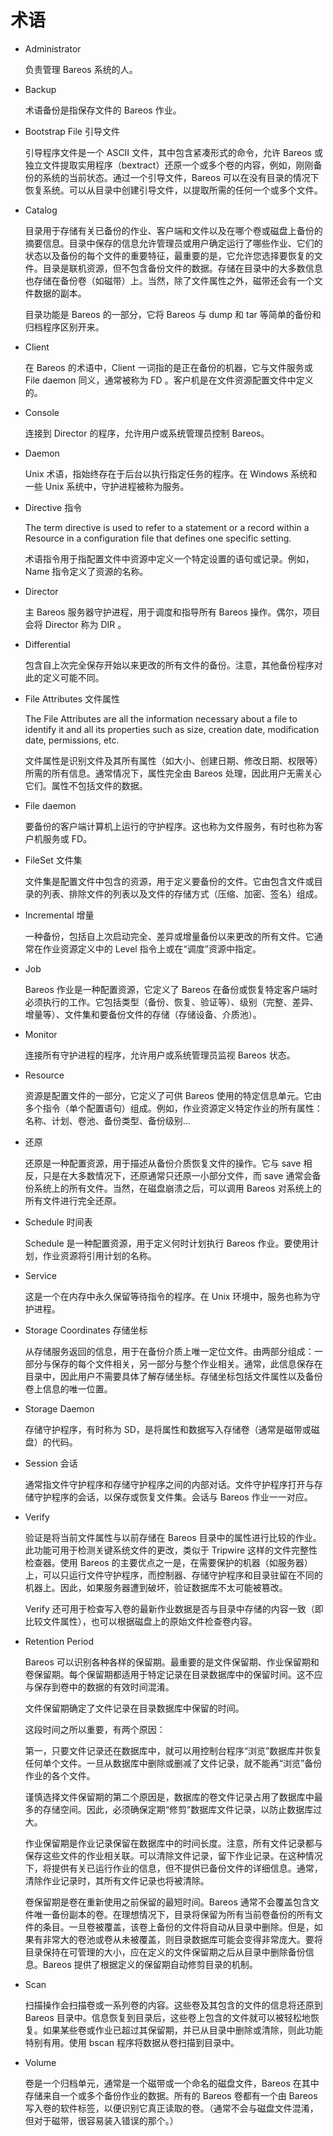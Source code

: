 # 术语

- Administrator

  负责管理 Bareos 系统的人。

- Backup

  术语备份是指保存文件的 Bareos 作业。

- Bootstrap File 引导文件

  引导程序文件是一个 ASCII 文件，其中包含紧凑形式的命令，允许 Bareos 或独立文件提取实用程序（bextract）还原一个或多个卷的内容，例如，刚刚备份的系统的当前状态。通过一个引导文件，Bareos 可以在没有目录的情况下恢复系统。可以从目录中创建引导文件，以提取所需的任何一个或多个文件。

- Catalog

  目录用于存储有关已备份的作业、客户端和文件以及在哪个卷或磁盘上备份的摘要信息。目录中保存的信息允许管理员或用户确定运行了哪些作业、它们的状态以及备份的每个文件的重要特征，最重要的是，它允许您选择要恢复的文件。目录是联机资源，但不包含备份文件的数据。存储在目录中的大多数信息也存储在备份卷（如磁带）上。当然，除了文件属性之外，磁带还会有一个文件数据的副本。

  目录功能是 Bareos 的一部分，它将 Bareos 与 dump 和 tar 等简单的备份和归档程序区别开来。

- Client

  在 Bareos 的术语中，Client 一词指的是正在备份的机器，它与文件服务或 File daemon 同义，通常被称为 FD 。客户机是在文件资源配置文件中定义的。

- Console

  连接到 Director 的程序，允许用户或系统管理员控制 Bareos。

- Daemon

  Unix 术语，指始终存在于后台以执行指定任务的程序。在 Windows 系统和一些 Unix 系统中，守护进程被称为服务。

- Directive 指令

  The term directive is  used to refer to a statement or a record within a Resource in a  configuration file that defines one specific setting. 

  术语指令用于指配置文件中资源中定义一个特定设置的语句或记录。例如，Name 指令定义了资源的名称。

- Director

  主 Bareos 服务器守护进程，用于调度和指导所有 Bareos 操作。偶尔，项目会将 Director 称为 DIR 。

- Differential

  包含自上次完全保存开始以来更改的所有文件的备份。注意，其他备份程序对此的定义可能不同。

- File Attributes 文件属性

  The File Attributes are  all the information necessary about a file to identify it and all its  properties such as size, creation date, modification date, permissions,  etc. 

  文件属性是识别文件及其所有属性（如大小、创建日期、修改日期、权限等）所需的所有信息。通常情况下，属性完全由 Bareos 处理，因此用户无需关心它们。属性不包括文件的数据。

- File daemon

  要备份的客户端计算机上运行的守护程序。这也称为文件服务，有时也称为客户机服务或 FD。

- FileSet 文件集

  文件集是配置文件中包含的资源，用于定义要备份的文件。它由包含文件或目录的列表、排除文件的列表以及文件的存储方式（压缩、加密、签名）组成。

- Incremental 增量

  一种备份，包括自上次启动完全、差异或增量备份以来更改的所有文件。它通常在作业资源定义中的 Level 指令上或在“调度”资源中指定。

- Job

  Bareos 作业是一种配置资源，它定义了 Bareos 在备份或恢复特定客户端时必须执行的工作。它包括类型（备份、恢复、验证等）、级别（完整、差异、增量等）、文件集和要备份文件的存储（存储设备、介质池）。

- Monitor

  连接所有守护进程的程序，允许用户或系统管理员监视 Bareos 状态。

- Resource

  资源是配置文件的一部分，它定义了可供 Bareos 使用的特定信息单元。它由多个指令（单个配置语句）组成。例如，作业资源定义特定作业的所有属性：名称、计划、卷池、备份类型、备份级别…

- 还原

  还原是一种配置资源，用于描述从备份介质恢复文件的操作。它与 save 相反，只是在大多数情况下，还原通常只还原一小部分文件，而 save 通常会备份系统上的所有文件。当然，在磁盘崩溃之后，可以调用 Bareos 对系统上的所有文件进行完全还原。

- Schedule 时间表

  Schedule 是一种配置资源，用于定义何时计划执行 Bareos 作业。要使用计划，作业资源将引用计划的名称。

- Service

  这是一个在内存中永久保留等待指令的程序。在 Unix 环境中，服务也称为守护进程。

- Storage Coordinates 存储坐标

  从存储服务返回的信息，用于在备份介质上唯一定位文件。由两部分组成：一部分与保存的每个文件相关，另一部分与整个作业相关。通常，此信息保存在目录中，因此用户不需要具体了解存储坐标。存储坐标包括文件属性以及备份卷上信息的唯一位置。

- Storage Daemon

  存储守护程序，有时称为 SD，是将属性和数据写入存储卷（通常是磁带或磁盘）的代码。

- Session 会话

  通常指文件守护程序和存储守护程序之间的内部对话。文件守护程序打开与存储守护程序的会话，以保存或恢复文件集。会话与 Bareos 作业一一对应。

- Verify

  验证是将当前文件属性与以前存储在 Bareos 目录中的属性进行比较的作业。此功能可用于检测关键系统文件的更改，类似于 Tripwire 这样的文件完整性检查器。使用 Bareos 的主要优点之一是，在需要保护的机器（如服务器）上，可以只运行文件守护程序，而控制器、存储守护程序和目录驻留在不同的机器上。因此，如果服务器遭到破坏，验证数据库不太可能被篡改。

  Verify 还可用于检查写入卷的最新作业数据是否与目录中存储的内容一致（即比较文件属性），也可以根据磁盘上的原始文件检查卷内容。

- Retention Period

  Bareos 可以识别各种各样的保留期。最重要的是文件保留期、作业保留期和卷保留期。每个保留期都适用于特定记录在目录数据库中的保留时间。这不应与保存到卷中的数据的有效时间混淆。

  文件保留期确定了文件记录在目录数据库中保留的时间。

  这段时间之所以重要，有两个原因：

  第一，只要文件记录还在数据库中，就可以用控制台程序“浏览”数据库并恢复任何单个文件。一旦从数据库中删除或删减了文件记录，就不能再“浏览”备份作业的各个文件。

  谨慎选择文件保留期的第二个原因是，数据库的卷文件记录占用了数据库中最多的存储空间。因此，必须确保定期“修剪”数据库文件记录，以防止数据库过大。

  作业保留期是作业记录保留在数据库中的时间长度。注意，所有文件记录都与保存这些文件的作业相关联。可以清除文件记录，留下作业记录。在这种情况下，将提供有关已运行作业的信息，但不提供已备份文件的详细信息。通常，清除作业记录时，其所有文件记录也将被清除。

  卷保留期是卷在重新使用之前保留的最短时间。Bareos 通常不会覆盖包含文件唯一备份副本的卷。在理想情况下，目录将保留为所有当前卷备份的所有文件的条目。一旦卷被覆盖，该卷上备份的文件将自动从目录中删除。但是，如果有非常大的卷池或卷从未被覆盖，则目录数据库可能会变得非常庞大。要将目录保持在可管理的大小，应在定义的文件保留期之后从目录中删除备份信息。Bareos 提供了根据定义的保留期自动修剪目录的机制。

- Scan

  扫描操作会扫描卷或一系列卷的内容。这些卷及其包含的文件的信息将还原到 Bareos 目录中。信息恢复到目录后，这些卷上包含的文件就可以被轻松地恢复。如果某些卷或作业已超过其保留期，并已从目录中删除或清除，则此功能特别有用。使用 bscan 程序将数据从卷扫描到目录中。

- Volume

  卷是一个归档单元，通常是一个磁带或一个命名的磁盘文件，Bareos 在其中存储来自一个或多个备份作业的数据。所有的 Bareos 卷都有一个由 Bareos 写入卷的软件标签，以便识别它真正读取的卷。（通常不会与磁盘文件混淆，但对于磁带，很容易装入错误的那个。）
  